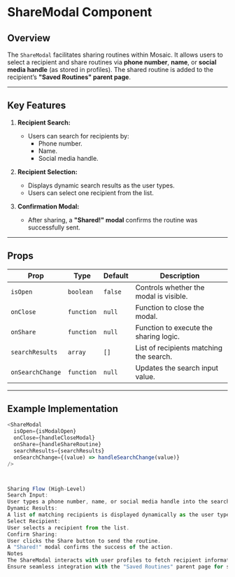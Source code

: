 # ShareModal Component

## Overview
The `ShareModal` facilitates sharing routines within Mosaic. It allows users to select a recipient and share routines via **phone number**, **name**, or **social media handle** (as stored in profiles). The shared routine is added to the recipient’s **"Saved Routines" parent page**.

---

## Key Features
1. **Recipient Search:**
   - Users can search for recipients by:
     - Phone number.
     - Name.
     - Social media handle.

2. **Recipient Selection:**
   - Displays dynamic search results as the user types.
   - Users can select one recipient from the list.

3. **Confirmation Modal:**
   - After sharing, a **"Shared!" modal** confirms the routine was successfully sent.

---

## Props

| **Prop**          | **Type**   | **Default** | **Description**                            |
|-------------------|------------|-------------|--------------------------------------------|
| `isOpen`          | `boolean`  | `false`     | Controls whether the modal is visible.     |
| `onClose`         | `function` | `null`      | Function to close the modal.               |
| `onShare`         | `function` | `null`      | Function to execute the sharing logic.     |
| `searchResults`   | `array`    | `[]`        | List of recipients matching the search.    |
| `onSearchChange`  | `function` | `null`      | Updates the search input value.            |

---

## Example Implementation
```javascript
<ShareModal
  isOpen={isModalOpen}
  onClose={handleCloseModal}
  onShare={handleShareRoutine}
  searchResults={searchResults}
  onSearchChange={(value) => handleSearchChange(value)}
/>



Sharing Flow (High-Level)
Search Input:
User types a phone number, name, or social media handle into the search bar.
Dynamic Results:
A list of matching recipients is displayed dynamically as the user types.
Select Recipient:
User selects a recipient from the list.
Confirm Sharing:
User clicks the Share button to send the routine.
A "Shared!" modal confirms the success of the action.
Notes
The ShareModal interacts with user profiles to fetch recipient information.
Ensure seamless integration with the "Saved Routines" parent page for shared routines.
